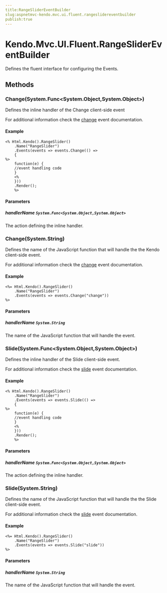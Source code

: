 ```yaml
---
title:RangeSliderEventBuilder
slug:aspnetmvc-kendo.mvc.ui.fluent.rangeslidereventbuilder
publish:true
---
```


# Kendo.Mvc.UI.Fluent.RangeSliderEventBuilder
Defines the fluent interface for configuring the Events.



## Methods

### Change(System.Func\<System.Object,System.Object\>)
Defines the inline handler of the Change client-side event

For additional information check the [change](/api/web/rangeslider#events-change) event documentation.


#### Example

    <% Html.Kendo().RangeSlider()
        .Name("RangeSlider")
        .Events(events => events.Change(() =>
        {
    %>
        function(e) {
        //event handling code
        }
        <%
        }))
        .Render();
        %>
        


#### Parameters

##### handlerName `System.Func<System.Object,System.Object>`
The action defining the inline handler.




### Change(System.String)
Defines the name of the JavaScript function that will handle the the Kendo client-side event.

For additional information check the [change](/api/web/rangeslider#events-change) event documentation.


#### Example

    <%= Html.Kendo().RangeSlider()
        .Name("RangeSlider")
        .Events(events => events.Change("change"))
    %>
        


#### Parameters

##### handlerName `System.String`
The name of the JavaScript function that will handle the event.




### Slide(System.Func\<System.Object,System.Object\>)
Defines the inline handler of the Slide client-side event.

For additional information check the [slide](/api/web/rangeslider#events-slide) event documentation.


#### Example

    <% Html.Kendo().RangeSlider()
        .Name("RangeSlider")
        .Events(events => events.Slide(() =>
        {
    %>
        function(e) {
        //event handling code
        }
        <%
        }))
        .Render();
        %>
        


#### Parameters

##### handlerName `System.Func<System.Object,System.Object>`
The action defining the inline handler.




### Slide(System.String)
Defines the name of the JavaScript function that will handle the the Slide client-side event.

For additional information check the [slide](/api/web/rangeslider#events-slide) event documentation.


#### Example

    <%= Html.Kendo().RangeSlider()
        .Name("RangeSlider")
        .Events(events => events.Slide("slide"))
    %>
        


#### Parameters

##### handlerName `System.String`
The name of the JavaScript function that will handle the event.





